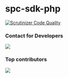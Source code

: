 # spc-sdk-php

[![Scrutinizer Code Quality](https://scrutinizer-ci.com/g/controleonline/spc-sdk-php/badges/quality-score.png?b=master)](https://scrutinizer-ci.com/g/controleonline/spc-sdk-php/?branch=master)

### Contact for Developers

<a href="https://chat.whatsapp.com/KtplmnuqcXK9nIETLcYBGt" target="_blank">
  <img src="https://static.whatsapp.net/rsrc.php/yZ/r/JvsnINJ2CZv.svg" />
</a>

### Top contributors

<a href="https://github.com/ControleOnline/spc-sdk-php/graphs/contributors" target="_blank">
  <img src="https://contrib.rocks/image?repo=ControleOnline/spc-sdk-php" />
</a>
